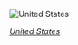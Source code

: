 
![United States](https://www.gstatic.com/prettyearth/assets/full/5744.jpg)

*[United States](https://www.google.com/maps/@35.515915,-111.352658,14z/data=!3m1!1e3)*
